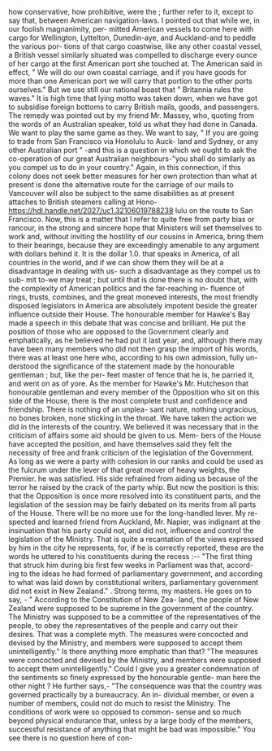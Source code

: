 how conservative, how prohibitive, were the ; further refer to it, except to say that, between American navigation-laws. I pointed out that while we, in our foolish magnanimity, per- mitted American vessels to come here with cargo for Wellington, Lyttelton, Dunedin-aye, and Auckland-and to peddle the various por- tions of that cargo coastwise, like any other coastal vessel, a British vessel similarly situated was compelled to discharge every ounce of her cargo at the first American port she touched at. The American said in effect, " We will do our own coastal carriage, and if you have goods for more than one American port we will carry that portion to the other ports ourselves." But we use still our national boast that " Britannia rules the waves." It is high time that lying motto was taken down, when we have got to subsidise foreign bottoms to carry British mails, goods, and passengers. The remedy was pointed out by my friend Mr. Massey, who, quoting from the words of an Australian speaker, told us what they had done in Canada. We want to play the same game as they. We want to say, " If you are going to trade from San Francisco via Honolulu to Auck- land and Sydney, or any other Australian port " -and this is a question in which we ought to ask the co-operation of our great Australian neighbours-"you shall do similarly as you compel us to do in your country." Again, in this connection, if this colony does not seek better measures for her own protection than what at present is done the alternative route for the carriage of our mails to Vancouver will also be subject to the same disabilities as at present attaches to British steamers calling at Hono- https://hdl.handle.net/2027/uc1.32106019788238 lulu on the route to San Francisco. Now, this is a matter that I refer to quite free from party bias or rancour, in the strong and sincere hope that Ministers will set themselves to work and, without inviting the hostility of our cousins in America, bring them to their bearings, because they are exceedingly amenable to any argument with dollars behind it. It is the dollar 1.0. that speaks in America, of all countries in the world, and if we can show them they will be at a disadvantage in dealing with us- such a disadvantage as they compel us to sub- mit to-we may treat ; but until that is done there is no doubt that, with the complexity of American politics and the far-reaching in- fluence of rings, trusts, combines, and the great moneved interests, the most friendly disposed legislators in America are absolutely impotent beside the greater influence outside their House. The honourable member for Hawke's Bay made a speech in this debate that was concise and brilliant. He put the position of those who are opposed to the Government clearly and emphatically, as he believed he had put it last year, and, although there may have been many members who did not then grasp the import of his words, there was at least one here who, according to his own admission, fully un- derstood the significance of the statement made by the honourable gentleman ; but, like the per- feet master of fence that he is, he parried it, and went on as of yore. As the member for Hawke's Mr. Hutcheson that honourable gentleman and every member of the Opposition who sit on this side of the House, there is the most complete trust and confidence and friendship. There is nothing of an unplea- sant nature, nothing ungracious, no bones broken, none sticking in the throat. We have taken the action we did in the interests of the country. We believed it was necessary that in the criticism of affairs some aid should be given to us. Mem- bers of the House have accepted the position, and have themselves said they felt the necessity of free and frank criticism of the legislation of the Government. As long as we were a party with cohesion in our ranks and could be used as the fulcrum under the lever of that great mover of heavy weights, the Premier. he was satisfied. His side refrained from aiding us because of the terror he raised by the crack of the party whip. But now the position is this: that the Opposition is once more resolved into its constituent parts, and the legislation of the session may be fairly debated on its merits from all parts of the House. There will be no more use for the long-handled lever. My re- spected and learned friend from Auckland, Mr. Napier, was indignant at the insinuation that his party could not, and did not, influence and control the legislation of the Ministry. That is quite a recantation of the views expressed by him in the city he represents, for, if he is correctly reported, these are the words he uttered to his constituents during the recess :-- "The first thing that struck him during bis first few weeks in Parliament was that, accord- ing to the ideas he had formed of parliamentary government, and according to what was laid down by constitutional writers, parliamentary government did not exist in New Zealand." . Strong terms, my masters. He goes on to say, - " According to the Constitution of New Zea- land, the people of New Zealand were supposed to be supreme in the government of the country. The Ministry was supposed to be a committee of the representatives of the people, to obey the representatives of the people and carry out their desires. That was a complete myth. The measures were concocted and devised by the Ministry, and members were supposed to accept them unintelligently." Is there anything more emphatic than that? "The measures were concocted and devised by the Ministry, and members were supposed to accept them unintelligently." Could I give you a greater condemnation of the sentiments so finely expressed by the honourable gentle- man here the other night ? He further says,- "The consequence was that the country was governed practically by a bureaucracy. An in- dividual member, or even a number of members, could not do much to resist the Ministry. The conditions of work were so opposed to common- sense and so much beyond physical endurance that, unless by a large body of the members, successful resistance of anything that might be bad was impossible." You see there is no question here of con- 